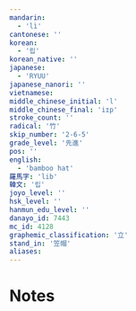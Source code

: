 ```yaml
---
mandarin:
  - 'lì'
cantonese: ''
korean:
  - '립'
korean_native: ''
japanese:
  - 'RYUU'
japanese_nanori: ''
vietnamese:
middle_chinese_initial: 'l'
middle_chinese_final: 'iɪp'
stroke_count: ''
radical: '竹'
skip_number: '2-6-5'
grade_level: '先進'
pos: ''
english:
  - 'bamboo hat'
羅馬字: 'lib'
韓文: '립'
joyo_level: ''
hsk_level: ''
hanmun_edu_level: ''
danayo_id: 7443
mc_id: 4128
graphemic_classification: '立'
stand_in: '笠帽'
aliases:
---
```


# Notes
